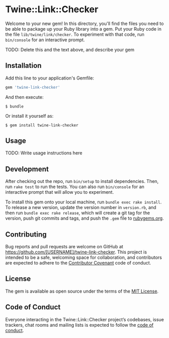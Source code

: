 # Twine::Link::Checker

Welcome to your new gem! In this directory, you'll find the files you need to be able to package up your Ruby library into a gem. Put your Ruby code in the file `lib/twine/link/checker`. To experiment with that code, run `bin/console` for an interactive prompt.

TODO: Delete this and the text above, and describe your gem

## Installation

Add this line to your application's Gemfile:

```ruby
gem 'twine-link-checker'
```

And then execute:

    $ bundle

Or install it yourself as:

    $ gem install twine-link-checker

## Usage

TODO: Write usage instructions here

## Development

After checking out the repo, run `bin/setup` to install dependencies. Then, run `rake test` to run the tests. You can also run `bin/console` for an interactive prompt that will allow you to experiment.

To install this gem onto your local machine, run `bundle exec rake install`. To release a new version, update the version number in `version.rb`, and then run `bundle exec rake release`, which will create a git tag for the version, push git commits and tags, and push the `.gem` file to [rubygems.org](https://rubygems.org).

## Contributing

Bug reports and pull requests are welcome on GitHub at https://github.com/[USERNAME]/twine-link-checker. This project is intended to be a safe, welcoming space for collaboration, and contributors are expected to adhere to the [Contributor Covenant](http://contributor-covenant.org) code of conduct.

## License

The gem is available as open source under the terms of the [MIT License](https://opensource.org/licenses/MIT).

## Code of Conduct

Everyone interacting in the Twine::Link::Checker project’s codebases, issue trackers, chat rooms and mailing lists is expected to follow the [code of conduct](https://github.com/[USERNAME]/twine-link-checker/blob/master/CODE_OF_CONDUCT.md).
